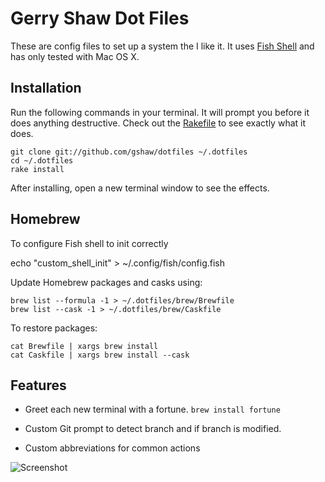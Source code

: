 # Gerry Shaw Dot Files

These are config files to set up a system the I like it. It uses
[Fish Shell](http://fishshell.com) and has only tested with Mac OS X.

## Installation

Run the following commands in your terminal. It will prompt you before it does anything destructive. Check out the [Rakefile](https://github.com/ryanb/dotfiles/blob/custom-bash-zsh/Rakefile) to see exactly what it does.

```terminal
git clone git://github.com/gshaw/dotfiles ~/.dotfiles
cd ~/.dotfiles
rake install
```

After installing, open a new terminal window to see the effects.

## Homebrew

To configure Fish shell to init correctly

echo "custom_shell_init" > ~/.config/fish/config.fish

Update Homebrew packages and casks using:

```
brew list --formula -1 > ~/.dotfiles/brew/Brewfile
brew list --cask -1 > ~/.dotfiles/brew/Caskfile
```

To restore packages:

```
cat Brewfile | xargs brew install
cat Caskfile | xargs brew install --cask
```

## Features

- Greet each new terminal with a fortune. `brew install fortune`

- Custom Git prompt to detect branch and if branch is modified.

- Custom abbreviations for common actions

![Screenshot](https://cloud.githubusercontent.com/assets/33321/10742233/4f33fefa-7be9-11e5-9faa-bed22f83144a.png)
